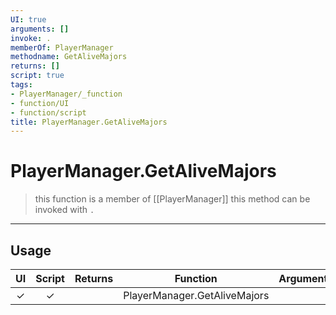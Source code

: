 ```yaml
---
UI: true
arguments: []
invoke: .
memberOf: PlayerManager
methodname: GetAliveMajors
returns: []
script: true
tags:
- PlayerManager/_function
- function/UI
- function/script
title: PlayerManager.GetAliveMajors
---
```

# PlayerManager.GetAliveMajors
> this function is a member of [[PlayerManager]]
> this method can be invoked with `.`
-----
## Usage
|  UI | Script | Returns | Function | Arguments |
|:---:|:------:|-------:|:--------:|:---------|
|✓|✓||PlayerManager.GetAliveMajors||
